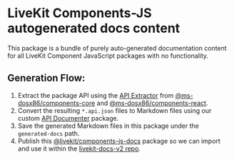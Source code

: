 # LiveKit Components-JS autogenerated docs content

This package is a bundle of purely auto-generated documentation content for all LiveKit Component JavaScript packages with no functionality.

## Generation Flow:

1. Extract the package API using the [API Extractor](https://api-extractor.com/) from [@ms-dosx86/components-core](../../packages/core/README.md) and [@ms-dosx86/components-react](../../packages/react/README.md).
2. Convert the resulting `*.api.json` files to Markdown files using our custom [API Documenter](../../tooling/api-documenter/README.md) package.
3. Save the generated Markdown files in this package under the `generated-docs` path.
4. Publish this [@livekit/components-js-docs](./README.md) package so we can import and use it within the [livekit-docs-v2 repo](https://github.com/livekit/livekit-docs-v2).
